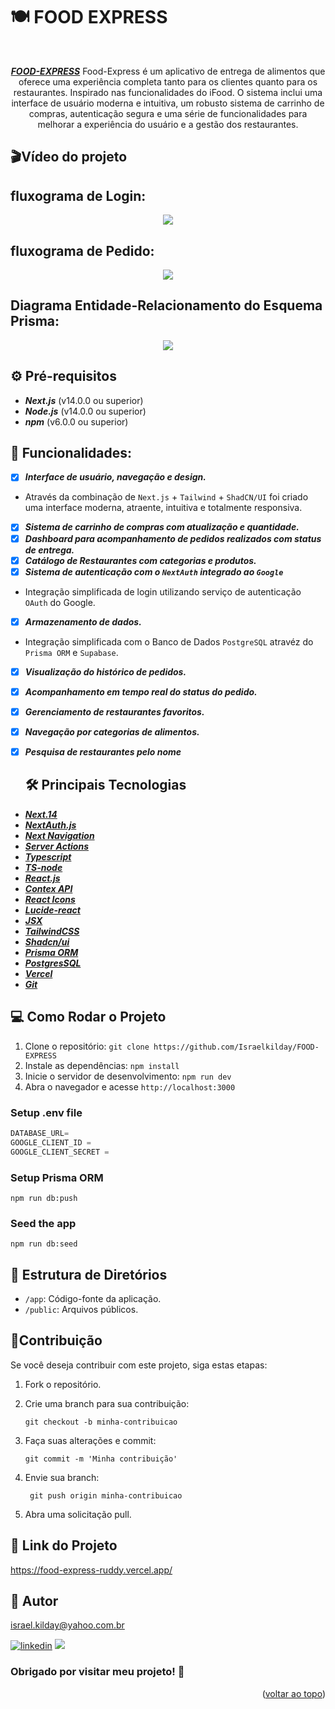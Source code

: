 # 🍽 FOOD EXPRESS

<a name="readme-top"></a>

<div align="center"><br>

**_[FOOD-EXPRESS](https://food-express-ruddy.vercel.app/)_** Food-Express é um aplicativo de entrega de alimentos que oferece uma experiência completa tanto para os clientes quanto para os restaurantes. Inspirado nas funcionalidades do iFood. O sistema inclui uma interface de usuário moderna e intuitiva, um robusto sistema de carrinho de compras, autenticação segura e uma série de funcionalidades para melhorar a experiência do usuário e a gestão dos restaurantes.

 </div>

## 🎬Vídeo do projeto

## fluxograma de Login:

<div align="center">
<img src="https://github.com/Israelkilday/FOOD-EXPRESS/assets/101229204/5e2cd76e-60f0-4007-aeaf-7ce6e3bf4201"/> 
</div>

## fluxograma de Pedido:

<div align="center">
<img src="https://github.com/Israelkilday/FOOD-EXPRESS/assets/101229204/e0b18f16-6334-4a04-80d5-b25b536b3a84"/> 
</div>

## Diagrama Entidade-Relacionamento do Esquema Prisma:

<div align="center">
<img src="https://github.com/Israelkilday/FOOD-EXPRESS/assets/101229204/5b32beb2-4997-4455-adcf-f313ac3848ce"/> 
</div>

## ⚙️ Pré-requisitos

- **_Next.js_** (v14.0.0 ou superior)
- **_Node.js_** (v14.0.0 ou superior)
- **_npm_** (v6.0.0 ou superior)

## 🚀 Funcionalidades:

- [x] **_Interface de usuário, navegação e design._**
- Através da combinação de `Next.js` + `Tailwind` + `ShadCN/UI` foi criado uma interface moderna, atraente, intuitiva e totalmente responsiva.
- [x] **_Sistema de carrinho de compras com atualização e quantidade._**
- [x] **_Dashboard para acompanhamento de pedidos realizados com status de entrega._**
- [x] **_Catálogo de Restaurantes com categorias e produtos._**
- [x] **_Sistema de autenticação com o `NextAuth` integrado ao `Google`_**
- Integração simplificada de login utilizando serviço de autenticação `OAuth` do Google.
- [x] **_Armazenamento de dados._**
- Integração simplificada com o Banco de Dados `PostgreSQL` atravéz do `Prisma ORM` e `Supabase`.
- [x] **_Visualização do histórico de pedidos._**
- [x] **_Acompanhamento em tempo real do status do pedido._**
- [x] **_Gerenciamento de restaurantes favoritos._**
- [x] **_Navegação por categorias de alimentos._**
- [x] **_Pesquisa de restaurantes pelo nome_**

  ## 🛠️ Principais Tecnologias

- **_[Next.14](https://nextjs.org/)_**
- **_[NextAuth.js](https://next-auth.js.org/)_**
- **_[Next Navigation](https://nextjs.org/docs/app/building-your-application/routing/linking-and-navigating)_**
- **_[Server Actions](https://nextjs.org/docs/app/building-your-application/data-fetching/server-actions-and-mutations)_**
- **_[Typescript](https://www.typescriptlang.org/)_**
- **_[TS-node](https://typestrong.org/ts-node/)_**
- **_[React.js](https://pt-br.legacy.reactjs.org/)_**
- **_[Contex API](https://legacy.reactjs.org/docs/context.html)_**
- **_[React Icons](https://react-icons.github.io/react-icons/)_**
- **_[Lucide-react](https://lucide.dev/icons/)_**
- **_[JSX](https://pt-br.legacy.reactjs.org/docs/introducing-jsx.html)_**
- **_[TailwindCSS](https://tailwindcss.com/)_**
- **_[Shadcn/ui](https://ui.shadcn.com/)_**
- **_[Prisma ORM](https://www.prisma.io/?via=start&gad_source=1)_**
- **_[PostgresSQL](https://www.postgresql.org/)_**
- **_[Vercel](https://vercel.com/docs)_**
- **_[Git](https://www.git-scm.com/)_**

## 💻 Como Rodar o Projeto

1.  Clone o repositório: `git clone https://github.com/Israelkilday/FOOD-EXPRESS`
2.  Instale as dependências: `npm install`
3.  Inicie o servidor de desenvolvimento: `npm run dev`
4.  Abra o navegador e acesse `http://localhost:3000`

### Setup .env file

```js
DATABASE_URL=
GOOGLE_CLIENT_ID =
GOOGLE_CLIENT_SECRET =
```

### Setup Prisma ORM

```shell
npm run db:push

```

### Seed the app

```shell
npm run db:seed

```

## 📁 Estrutura de Diretórios

- `/app`: Código-fonte da aplicação.
- `/public`: Arquivos públicos.

## 🤝Contribuição

Se você deseja contribuir com este projeto, siga estas etapas:

1. Fork o repositório.

2. Crie uma branch para sua contribuição:

   ```shell
   git checkout -b minha-contribuicao

   ```

3. Faça suas alterações e commit:

   ```shell
   git commit -m 'Minha contribuição'

   ```

4. Envie sua branch:

   ```shell
    git push origin minha-contribuicao

   ```

5. Abra uma solicitação pull.

## 🔗 Link do Projeto

https://food-express-ruddy.vercel.app/

## 🧠 Autor

israel.kilday@yahoo.com.br

[![linkedin](https://img.shields.io/badge/LinkedIn-0077B5?style=for-the-badge&logo=linkedin&logoColor=white)](https://www.linkedin.com/in/israel-kilday-machado-de-souza-801482230) <a href="mailto:israelkilday27@gmail.com">
<img src="https://img.shields.io/badge/Gmail-333333?style=for-the-badge&logo=gmail&logoColor=red" />
</a>

### Obrigado por visitar meu projeto! 👋

 <p align="right">(<a href="#readme-top">voltar ao topo</a>)</p>
